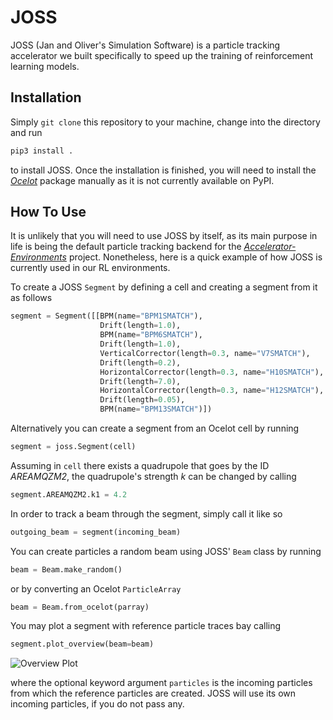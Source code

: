 # JOSS

JOSS (Jan and Oliver's Simulation Software) is a particle tracking accelerator we built specifically to speed up the training of reinforcement learning models.

## Installation

Simply `git clone` this repository to your machine, change into the directory and run

```bash
pip3 install .
```

to install JOSS. Once the installation is finished, you will need to install the [_Ocelot_](https://github.com/ocelot-collab/ocelot) package manually as it is not currently available on PyPI.

## How To Use

It is unlikely that you will need to use JOSS by itself, as its main purpose in life is being the default particle tracking backend for the [_Accelerator-Environments_](https://github.com/desy-ml/accelerator-environments) project. Nonetheless, here is a quick example of how JOSS is currently used in our RL environments.

To create a JOSS `Segment` by defining a cell and creating a segment from it as follows

```python
segment = Segment([[BPM(name="BPM1SMATCH"),
                    Drift(length=1.0),
                    BPM(name="BPM6SMATCH"),
                    Drift(length=1.0),
                    VerticalCorrector(length=0.3, name="V7SMATCH"),
                    Drift(length=0.2),
                    HorizontalCorrector(length=0.3, name="H10SMATCH"),
                    Drift(length=7.0),
                    HorizontalCorrector(length=0.3, name="H12SMATCH"),
                    Drift(length=0.05),
                    BPM(name="BPM13SMATCH")])
```

Alternatively you can create a segment from an Ocelot cell by running

```python
segment = joss.Segment(cell)
```

Assuming in `cell` there exists a quadrupole that goes by the ID *AREAMQZM2*, the quadrupole's strength *k* can be changed by calling

```python
segment.AREAMQZM2.k1 = 4.2
```

In order to track a beam through the segment, simply call it like so

```python
outgoing_beam = segment(incoming_beam)
````

You can create particles a random beam using JOSS' `Beam` class by running

```python
beam = Beam.make_random()
```

or by converting an Ocelot `ParticleArray`

```python
beam = Beam.from_ocelot(parray)
```

You may plot a segment with reference particle traces bay calling

```python
segment.plot_overview(beam=beam)
```

![Overview Plot](images/misalignment.png)

where the optional keyword argument `particles` is the incoming particles from which the reference particles are created. JOSS will use its own incoming particles, if you do not pass any.
